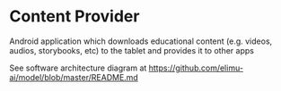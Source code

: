 # Content Provider

Android application which downloads educational content (e.g. videos, audios, storybooks, etc) to the tablet and provides it to other apps

See software architecture diagram at https://github.com/elimu-ai/model/blob/master/README.md
